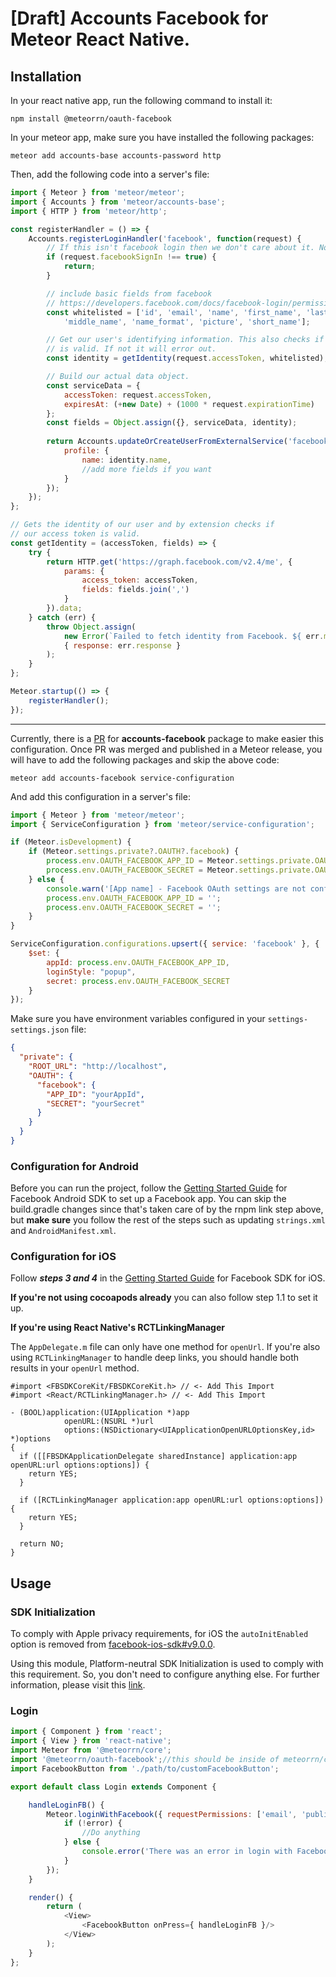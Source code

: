 # [Draft] Accounts Facebook for Meteor React Native.

## Installation

In your react native app, run the following command to install it:

```shell
npm install @meteorrn/oauth-facebook
```

In your meteor app, make sure you have installed the following packages:

```
meteor add accounts-base accounts-password http
```

Then, add the following code into a server's file:

```js
import { Meteor } from 'meteor/meteor';
import { Accounts } from 'meteor/accounts-base';
import { HTTP } from 'meteor/http';

const registerHandler = () => {
    Accounts.registerLoginHandler('facebook', function(request) {
        // If this isn't facebook login then we don't care about it. No need to proceed.
        if (request.facebookSignIn !== true) {
            return;
        }

        // include basic fields from facebook
        // https://developers.facebook.com/docs/facebook-login/permissions/
        const whitelisted = ['id', 'email', 'name', 'first_name', 'last_name',
            'middle_name', 'name_format', 'picture', 'short_name'];

        // Get our user's identifying information. This also checks if the accessToken
        // is valid. If not it will error out.
        const identity = getIdentity(request.accessToken, whitelisted);

        // Build our actual data object.
        const serviceData = {
            accessToken: request.accessToken,
            expiresAt: (+new Date) + (1000 * request.expirationTime)
        };
        const fields = Object.assign({}, serviceData, identity);
		
        return Accounts.updateOrCreateUserFromExternalService('facebook', { ...fields }, {
            profile: {
                name: identity.name,
                //add more fields if you want
            }
        });
    });
};

// Gets the identity of our user and by extension checks if
// our access token is valid.
const getIdentity = (accessToken, fields) => {
    try {
        return HTTP.get('https://graph.facebook.com/v2.4/me', {
            params: {
                access_token: accessToken,
                fields: fields.join(',')
            }
        }).data;
    } catch (err) {
        throw Object.assign(
            new Error(`Failed to fetch identity from Facebook. ${ err.message }`),
            { response: err.response }
        );
    }
};

Meteor.startup(() => {
    registerHandler();
});

```

____

Currently, there is a [PR](https://github.com/meteor/meteor/pull/11603) for **accounts-facebook** package to make easier
this configuration. Once PR was merged and
published in a Meteor release, you will have to add the following packages and skip the above code:

```shell
meteor add accounts-facebook service-configuration
```

And add this configuration in a server's file:

```js
import { Meteor } from 'meteor/meteor';
import { ServiceConfiguration } from 'meteor/service-configuration';

if (Meteor.isDevelopment) {
    if (Meteor.settings.private?.OAUTH?.facebook) {
        process.env.OAUTH_FACEBOOK_APP_ID = Meteor.settings.private.OAUTH.facebook.APP_ID;
        process.env.OAUTH_FACEBOOK_SECRET = Meteor.settings.private.OAUTH.facebook.SECRET;
    } else {
        console.warn('[App name] - Facebook OAuth settings are not configured.');
        process.env.OAUTH_FACEBOOK_APP_ID = '';
        process.env.OAUTH_FACEBOOK_SECRET = '';
    }
}

ServiceConfiguration.configurations.upsert({ service: 'facebook' }, {
    $set: {
        appId: process.env.OAUTH_FACEBOOK_APP_ID,
        loginStyle: "popup",
        secret: process.env.OAUTH_FACEBOOK_SECRET
    }
});
```

Make sure you have environment variables configured in your `settings-settings.json` file:

```json
{
  "private": {
    "ROOT_URL": "http://localhost",
    "OAUTH": {
      "facebook": {
        "APP_ID": "yourAppId",
        "SECRET": "yourSecret"
      }
    }
  }
}
```


### Configuration for Android

Before you can run the project, follow
the [Getting Started Guide](https://developers.facebook.com/docs/android/getting-started/) for Facebook Android SDK to
set up a Facebook app. You can skip the build.gradle changes since that's taken care of by the rnpm link step above,
but **make sure** you follow the rest of the steps such as updating `strings.xml` and `AndroidManifest.xml`.

### Configuration for iOS

Follow ***steps 3 and 4*** in the [Getting Started Guide](https://developers.facebook.com/docs/ios/use-cocoapods) for
Facebook SDK for iOS.

**If you're not using cocoapods already** you can also follow step 1.1 to set it up.

**If you're using React Native's RCTLinkingManager**

The `AppDelegate.m` file can only have one method for `openUrl`. If you're also using `RCTLinkingManager` to handle deep
links, you should handle both results in your `openUrl` method.

```objetive-c
#import <FBSDKCoreKit/FBSDKCoreKit.h> // <- Add This Import
#import <React/RCTLinkingManager.h> // <- Add This Import

- (BOOL)application:(UIApplication *)app
            openURL:(NSURL *)url
            options:(NSDictionary<UIApplicationOpenURLOptionsKey,id> *)options
{
  if ([[FBSDKApplicationDelegate sharedInstance] application:app openURL:url options:options]) {
    return YES;
  }

  if ([RCTLinkingManager application:app openURL:url options:options]) {
    return YES;
  }

  return NO;
}
```

## Usage

### SDK Initialization

To comply with Apple privacy requirements, for iOS the `autoInitEnabled` option is removed
from [facebook-ios-sdk#v9.0.0](https://github.com/facebook/facebook-ios-sdk/blob/master/CHANGELOG.md#900).

Using this module, Platform-neutral SDK Initialization is used to comply with this requirement. So, you don't need to
configure anything else. For further information, please visit this [link](https://github.com/thebergamo/react-native-fbsdk-next#sdk-initialization).

### Login

```js
import { Component } from 'react';
import { View } from 'react-native';
import Meteor from '@meteorrn/core';
import '@meteorrn/oauth-facebook';//this should be inside of meteorrn/core package (PR is needed).
import FacebookButton from './path/to/customFacebookButton';

export default class Login extends Component {

    handleLoginFB() {
        Meteor.loginWithFacebook({ requestPermissions: ['email', 'public_profile'] }, (error) => {
            if (!error) {
                //Do anything
            } else {
                console.error('There was an error in login with Facebook: ', error);
            }
        });
    }

    render() {
        return (
            <View>
                <FacebookButton onPress={ handleLoginFB }/>
            </View>
        );
    }
};
```
